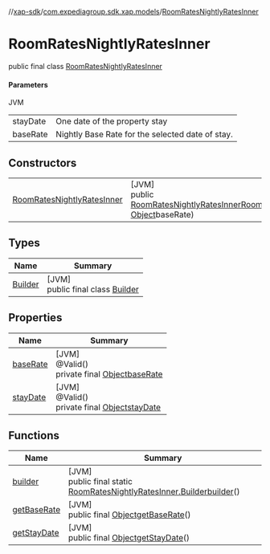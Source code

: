 //[xap-sdk](../../../index.md)/[com.expediagroup.sdk.xap.models](../index.md)/[RoomRatesNightlyRatesInner](index.md)

# RoomRatesNightlyRatesInner

public final class [RoomRatesNightlyRatesInner](index.md)

#### Parameters

JVM

| | |
|---|---|
| stayDate | One date of the property stay |
| baseRate | Nightly Base Rate for the selected date of stay. |

## Constructors

| | |
|---|---|
| [RoomRatesNightlyRatesInner](-room-rates-nightly-rates-inner.md) | [JVM]<br>public [RoomRatesNightlyRatesInner](index.md)[RoomRatesNightlyRatesInner](-room-rates-nightly-rates-inner.md)([Object](https://docs.oracle.com/javase/8/docs/api/java/lang/Object.html)stayDate, [Object](https://docs.oracle.com/javase/8/docs/api/java/lang/Object.html)baseRate) |

## Types

| Name | Summary |
|---|---|
| [Builder](-builder/index.md) | [JVM]<br>public final class [Builder](-builder/index.md) |

## Properties

| Name | Summary |
|---|---|
| [baseRate](index.md#1721398945%2FProperties%2F699445674) | [JVM]<br>@Valid()<br>private final [Object](https://docs.oracle.com/javase/8/docs/api/java/lang/Object.html)[baseRate](index.md#1721398945%2FProperties%2F699445674) |
| [stayDate](index.md#809731339%2FProperties%2F699445674) | [JVM]<br>@Valid()<br>private final [Object](https://docs.oracle.com/javase/8/docs/api/java/lang/Object.html)[stayDate](index.md#809731339%2FProperties%2F699445674) |

## Functions

| Name | Summary |
|---|---|
| [builder](builder.md) | [JVM]<br>public final static [RoomRatesNightlyRatesInner.Builder](-builder/index.md)[builder](builder.md)() |
| [getBaseRate](get-base-rate.md) | [JVM]<br>public final [Object](https://docs.oracle.com/javase/8/docs/api/java/lang/Object.html)[getBaseRate](get-base-rate.md)() |
| [getStayDate](get-stay-date.md) | [JVM]<br>public final [Object](https://docs.oracle.com/javase/8/docs/api/java/lang/Object.html)[getStayDate](get-stay-date.md)() |
